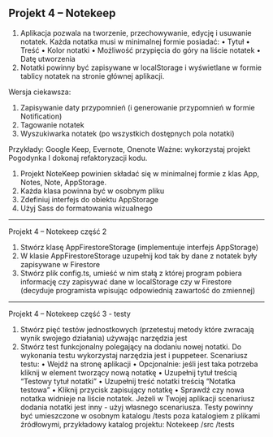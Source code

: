 ## Projekt 4 – Notekeep

 1.	Aplikacja pozwala na tworzenie, przechowywanie, edycję i usuwanie notatek. Każda notatka musi w minimalnej formie posiadać:
•	Tytuł
•	Treść
•	Kolor notatki
•	Możliwość przypięcia do góry na liście notatek
•	Datę utworzenia
 2.	Notatki powinny być zapisywane w localStorage i wyświetlane w formie tablicy notatek na stronie głównej aplikacji.

Wersja ciekawsza:
1.	Zapisywanie daty przypomnień (i generowanie przypomnień w formie Notification)
2.	Tagowanie notatek
3.	Wyszukiwarka notatek (po wszystkich dostępnych pola notatki)

Przykłady: Google Keep, Evernote, Onenote
Ważne: wykorzystaj projekt Pogodynka I dokonaj refaktoryzacji kodu.
1.	Projekt  NoteKeep powinien składać się w minimalnej formie z klas App, Notes, Note, AppStorage.
2.	Każda klasa powinna być w osobnym pliku
3.	Zdefiniuj interfejs do obiektu AppStorage
4.	Użyj Sass do formatowania wizualnego



----

Projekt 4 – Notekeep część 2
1.	Stwórz klasę AppFirestoreStorage (implementuje interfejs AppStorage)
2.	W klasie AppFirestoreStorage uzupełnij kod tak by dane z notatek były zapisywane w Firestore
3.	Stwórz plik config.ts, umieść w nim stałą z której program pobiera informację czy zapisywać dane w localStorage czy w Firestore (decyduje programista wpisując odpowiednią zawartość do zmiennej)


----

Projekt 4 – Notekeep część 3 - testy
1.	Stwórz pięć testów jednostkowych (przetestuj metody które zwracają wynik swojego działania) używając narzędzia jest
2.	Stwórz test funkcjonalny polegający na dodaniu nowej notatki. Do wykonania testu wykorzystaj narzędzia jest i puppeteer. 
Scenariusz testu:
•	Wejdź na stronę aplikacji
•	Opcjonalnie: jeśli jest taka potrzeba kliknij w element tworzący nową notatkę
•	Uzupełnij tytuł treścią “Testowy tytuł notatki” 
•	Uzupełnij treść notatki treścią “Notatka testowa”
•	Kliknij przycisk zapisujący notatkę
•	Sprawdź czy nowa notatka widnieje na liście notatek.
Jeżeli w Twojej aplikacji scenariusz dodania notatki jest inny - użyj własnego scenariusza.
Testy powinny być umieszczone w osobnym katalogu /tests poza katalogiem z plikami źródłowymi, przykładowy katalog projektu:
Notekeep
  /src
  /tests
